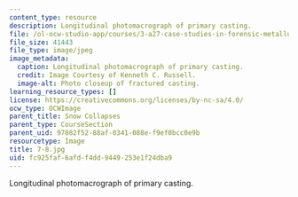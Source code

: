 ```yaml
---
content_type: resource
description: Longitudinal photomacrograph of primary casting.
file: /ol-ocw-studio-app/courses/3-a27-case-studies-in-forensic-metallurgy-fall-2007/fc925faf6afdf4dd9449253e1f24dba9_7-8.jpg
file_size: 41443
file_type: image/jpeg
image_metadata:
  caption: Longitudinal photomacrograph of primary casting.
  credit: Image Courtesy of Kenneth C. Russell.
  image-alt: Photo closeup of fractured casting.
learning_resource_types: []
license: https://creativecommons.org/licenses/by-nc-sa/4.0/
ocw_type: OCWImage
parent_title: Snow Collapses
parent_type: CourseSection
parent_uid: 97882f52-88af-0341-088e-f9ef0bcc0e9b
resourcetype: Image
title: 7-8.jpg
uid: fc925faf-6afd-f4dd-9449-253e1f24dba9
---
```

Longitudinal photomacrograph of primary casting.